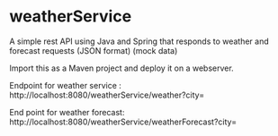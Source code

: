 # weatherService
A simple rest API using Java and Spring that responds to weather and forecast requests (JSON format) (mock data)


Import this as a Maven project and deploy it on a webserver.

Endpoint for weather service :
http://localhost:8080/weatherService/weather?city=<somecity>

End point for weather forecast:
http://localhost:8080/weatherService/weatherForecast?city=<somecity>